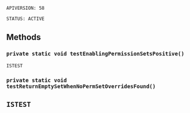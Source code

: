 `APIVERSION: 58`

`STATUS: ACTIVE`

## Methods

### `private static void testEnablingPermissionSetsPositive()`

`ISTEST`

### `private static void testReturnEmptySetWhenNoPermSetOverridesFound()`

## `ISTEST`
